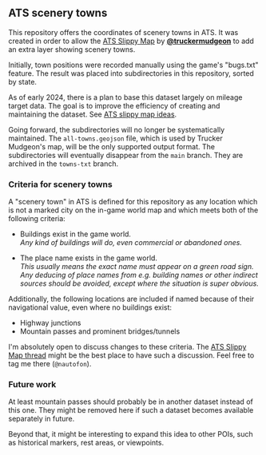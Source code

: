 ## ATS scenery towns

This repository offers the coordinates of scenery towns in ATS.
It was created in order to allow the
[ATS Slippy Map](https://forum.scssoft.com/viewtopic.php?t=318267)
by [**@truckermudgeon**](https://github.com/truckermudgeon)
to add an extra layer showing scenery towns.

Initially, town positions were recorded manually using the game's
"bugs.txt" feature. The result was placed into subdirectories in this
repository, sorted by state.

As of early 2024, there is a plan to base this dataset largely on
mileage target data. The goal is to improve the efficiency of creating
and maintaining the dataset.
See [ATS slippy map ideas](https://gist.github.com/nautofon/d6b3fb841f632478c6db6f0d7f00231e/6027e27045464cfc0409ad144541f6d5f8e19d5e#mileage-targets).

Going forward, the subdirectories will no longer be systematically
maintained. The `all-towns.geojson` file, which is used by Trucker
Mudgeon's map, will be the only supported output format. The
subdirectories will eventually disappear from the `main` branch.
They are archived in the `towns-txt` branch.

### Criteria for scenery towns

A "scenery town" in ATS is defined for this repository as any location
which is not a marked city on the in-game world map and which meets both
of the following criteria:

- Buildings exist in the game world.  
  *Any kind of buildings will do, even commercial or abandoned ones.*

- The place name exists in the game world.  
  *This usually means the exact name must appear on a green road sign.
  Any deducing of place names from e.g. building names or other indirect
  sources should be avoided, except where the situation is super obvious.*

Additionally, the following locations are included if named because of their
navigational value, even where no buildings exist:

- Highway junctions
- Mountain passes and prominent bridges/tunnels

I'm absolutely open to discuss changes to these criteria. The
[ATS Slippy Map thread](https://forum.scssoft.com/viewtopic.php?t=318267)
might be the best place to have such a discussion. Feel free to tag me there
(`@nautofon`).

### Future work

At least mountain passes should probably be in another dataset instead of
this one. They might be removed here if such a dataset becomes available
separately in future.

Beyond that, it might be interesting to expand this idea to other POIs,
such as historical markers, rest areas, or viewpoints.
